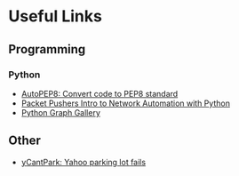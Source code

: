 # Useful Links

## Programming

### Python

* [AutoPEP8: Convert code to PEP8 standard](https://pypi.python.org/pypi/autopep8)
* [Packet Pushers Intro to Network Automation with Python](http://packetpushers.net/intro-python-network-automation/)
* [Python Graph Gallery](https://python-graph-gallery.com/)

## Other

* [yCantPark: Yahoo parking lot fails](https://www.flickr.com/photos/tags/ycantpark/)
